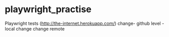 # playwright_practise
Playwright tests (http://the-internet.herokuapp.com/)
change- github level
-local change
change remote
